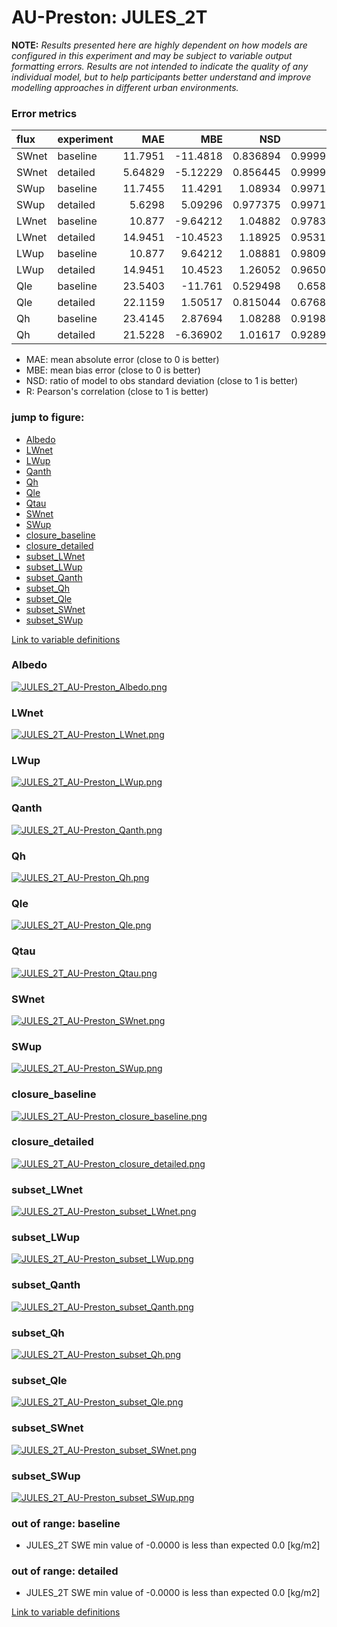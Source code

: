 # AU-Preston: JULES_2T

**NOTE:** *Results presented here are highly dependent on how models are configured in this experiment and may be subject to variable output formatting errors. Results are not intended to indicate the quality of any individual model, but to help participants better understand and improve modelling approaches in different urban environments.*

### Error metrics

| flux   | experiment   |      MAE |       MBE |      NSD |        R |
|:-------|:-------------|---------:|----------:|---------:|---------:|
| SWnet  | baseline     | 11.7951  | -11.4818  | 0.836894 | 0.999915 |
| SWnet  | detailed     |  5.64829 |  -5.12229 | 0.856445 | 0.999915 |
| SWup   | baseline     | 11.7455  |  11.4291  | 1.08934  | 0.997179 |
| SWup   | detailed     |  5.6298  |   5.09296 | 0.977375 | 0.997179 |
| LWnet  | baseline     | 10.877   |  -9.64212 | 1.04882  | 0.978397 |
| LWnet  | detailed     | 14.9451  | -10.4523  | 1.18925  | 0.953101 |
| LWup   | baseline     | 10.877   |   9.64212 | 1.08881  | 0.980983 |
| LWup   | detailed     | 14.9451  |  10.4523  | 1.26052  | 0.965005 |
| Qle    | baseline     | 23.5403  | -11.761   | 0.529498 | 0.65858  |
| Qle    | detailed     | 22.1159  |   1.50517 | 0.815044 | 0.676896 |
| Qh     | baseline     | 23.4145  |   2.87694 | 1.08288  | 0.919828 |
| Qh     | detailed     | 21.5228  |  -6.36902 | 1.01617  | 0.928969 |

 - MAE: mean absolute error (close to 0 is better)
 - MBE: mean bias error (close to 0 is better)
 - NSD: ratio of model to obs standard deviation (close to 1 is better)
 - R: Pearson's correlation (close to 1 is better)

### jump to figure:
 - [Albedo](#albedo)
 - [LWnet](#lwnet)
 - [LWup](#lwup)
 - [Qanth](#qanth)
 - [Qh](#qh)
 - [Qle](#qle)
 - [Qtau](#qtau)
 - [SWnet](#swnet)
 - [SWup](#swup)
 - [closure_baseline](#closure_baseline)
 - [closure_detailed](#closure_detailed)
 - [subset_LWnet](#subset_lwnet)
 - [subset_LWup](#subset_lwup)
 - [subset_Qanth](#subset_qanth)
 - [subset_Qh](#subset_qh)
 - [subset_Qle](#subset_qle)
 - [subset_SWnet](#subset_swnet)
 - [subset_SWup](#subset_swup)

[Link to variable definitions](../modelattrs/variable_definitions.md)

### <a name="albedo"></a>Albedo
[![JULES_2T_AU-Preston_Albedo.png](JULES_2T_AU-Preston_Albedo.png)](JULES_2T_AU-Preston_Albedo.png)

### <a name="lwnet"></a>LWnet
[![JULES_2T_AU-Preston_LWnet.png](JULES_2T_AU-Preston_LWnet.png)](JULES_2T_AU-Preston_LWnet.png)

### <a name="lwup"></a>LWup
[![JULES_2T_AU-Preston_LWup.png](JULES_2T_AU-Preston_LWup.png)](JULES_2T_AU-Preston_LWup.png)

### <a name="qanth"></a>Qanth
[![JULES_2T_AU-Preston_Qanth.png](JULES_2T_AU-Preston_Qanth.png)](JULES_2T_AU-Preston_Qanth.png)

### <a name="qh"></a>Qh
[![JULES_2T_AU-Preston_Qh.png](JULES_2T_AU-Preston_Qh.png)](JULES_2T_AU-Preston_Qh.png)

### <a name="qle"></a>Qle
[![JULES_2T_AU-Preston_Qle.png](JULES_2T_AU-Preston_Qle.png)](JULES_2T_AU-Preston_Qle.png)

### <a name="qtau"></a>Qtau
[![JULES_2T_AU-Preston_Qtau.png](JULES_2T_AU-Preston_Qtau.png)](JULES_2T_AU-Preston_Qtau.png)

### <a name="swnet"></a>SWnet
[![JULES_2T_AU-Preston_SWnet.png](JULES_2T_AU-Preston_SWnet.png)](JULES_2T_AU-Preston_SWnet.png)

### <a name="swup"></a>SWup
[![JULES_2T_AU-Preston_SWup.png](JULES_2T_AU-Preston_SWup.png)](JULES_2T_AU-Preston_SWup.png)

### <a name="closure_baseline"></a>closure_baseline
[![JULES_2T_AU-Preston_closure_baseline.png](JULES_2T_AU-Preston_closure_baseline.png)](JULES_2T_AU-Preston_closure_baseline.png)

### <a name="closure_detailed"></a>closure_detailed
[![JULES_2T_AU-Preston_closure_detailed.png](JULES_2T_AU-Preston_closure_detailed.png)](JULES_2T_AU-Preston_closure_detailed.png)

### <a name="subset_lwnet"></a>subset_LWnet
[![JULES_2T_AU-Preston_subset_LWnet.png](JULES_2T_AU-Preston_subset_LWnet.png)](JULES_2T_AU-Preston_subset_LWnet.png)

### <a name="subset_lwup"></a>subset_LWup
[![JULES_2T_AU-Preston_subset_LWup.png](JULES_2T_AU-Preston_subset_LWup.png)](JULES_2T_AU-Preston_subset_LWup.png)

### <a name="subset_qanth"></a>subset_Qanth
[![JULES_2T_AU-Preston_subset_Qanth.png](JULES_2T_AU-Preston_subset_Qanth.png)](JULES_2T_AU-Preston_subset_Qanth.png)

### <a name="subset_qh"></a>subset_Qh
[![JULES_2T_AU-Preston_subset_Qh.png](JULES_2T_AU-Preston_subset_Qh.png)](JULES_2T_AU-Preston_subset_Qh.png)

### <a name="subset_qle"></a>subset_Qle
[![JULES_2T_AU-Preston_subset_Qle.png](JULES_2T_AU-Preston_subset_Qle.png)](JULES_2T_AU-Preston_subset_Qle.png)

### <a name="subset_swnet"></a>subset_SWnet
[![JULES_2T_AU-Preston_subset_SWnet.png](JULES_2T_AU-Preston_subset_SWnet.png)](JULES_2T_AU-Preston_subset_SWnet.png)

### <a name="subset_swup"></a>subset_SWup
[![JULES_2T_AU-Preston_subset_SWup.png](JULES_2T_AU-Preston_subset_SWup.png)](JULES_2T_AU-Preston_subset_SWup.png)

### out of range: baseline

 - JULES_2T SWE min value of -0.0000 is less than expected 0.0 [kg/m2]

### out of range: detailed

 - JULES_2T SWE min value of -0.0000 is less than expected 0.0 [kg/m2]


[Link to variable definitions](../modelattrs/variable_definitions.md)

